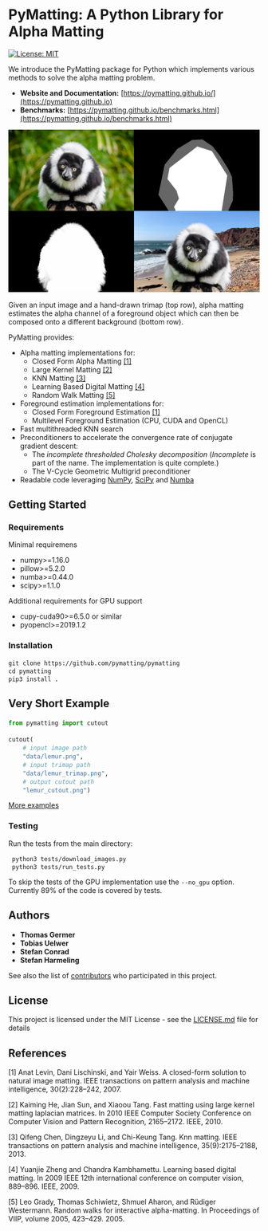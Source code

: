 # PyMatting: A Python Library for Alpha Matting
[![License: MIT](https://img.shields.io/github/license/tuelwer/phase-retrieval)](https://opensource.org/licenses/MIT)

We introduce the PyMatting package for Python which implements various methods to solve the alpha matting problem.

- **Website and Documentation:** [https://pymatting.github.io/](https://pymatting.github.io)
- **Benchmarks:**  [https://pymatting.github.io/benchmarks.html](https://pymatting.github.io/benchmarks.html)

![Lemur](data/lemur/lemur_at_the_beach.png?raw=true)

Given an input image and a hand-drawn trimap (top row), alpha matting estimates the alpha channel of a foreground object which can then be composed onto a different background (bottom row).

PyMatting provides:
- Alpha matting implementations for:
  - Closed Form Alpha Matting [[1]](#1)
  - Large Kernel Matting [[2]](#2)
  - KNN Matting [[3]](#3)
  - Learning Based Digital Matting [[4]](#4)
  - Random Walk Matting [[5]](#5)
- Foreground estimation implementations for:
  - Closed Form Foreground Estimation [[1]](#1)
  - Multilevel Foreground Estimation (CPU, CUDA and OpenCL)
- Fast multithreaded KNN search
- Preconditioners to accelerate the convergence rate of conjugate gradient descent:
  - The *incomplete thresholded Cholesky decomposition* (*Incomplete* is part of the name. The implementation is quite complete.)
  - The V-Cycle Geometric Multigrid preconditioner
- Readable code leveraging [NumPy](https://numpy.org/), [SciPy](https://www.scipy.org/scipylib/index.html) and [Numba](http://numba.pydata.org/)

## Getting Started

### Requirements

Minimal requiremens
* numpy>=1.16.0
* pillow>=5.2.0
* numba>=0.44.0
* scipy>=1.1.0

Additional requirements for GPU support
* cupy-cuda90>=6.5.0 or similar
* pyopencl>=2019.1.2

### Installation
```
git clone https://github.com/pymatting/pymatting
cd pymatting
pip3 install .
```

## Very Short Example
```python
from pymatting import cutout

cutout(
    # input image path
    "data/lemur.png",
    # input trimap path
    "data/lemur_trimap.png",
    # output cutout path
    "lemur_cutout.png")
```

[More examples](https://github.com/pymatting/pymatting/tree/master/examples)

### Testing

Run the tests from the main directory:
```
 python3 tests/download_images.py
 python3 tests/run_tests.py
```

To skip the tests of the GPU implementation use the `--no_gpu` option. Currently 89% of the code is covered by tests.

## Authors

- **Thomas Germer**
- **Tobias Uelwer**
- **Stefan Conrad**
- **Stefan Harmeling**

See also the list of [contributors](https://github.com/pymatting/pymatting/contributors) who participated in this project.

## License

This project is licensed under the MIT License - see the [LICENSE.md](LICENSE.md) file for details

## References

<a id="1">[1]</a> 
Anat Levin, Dani Lischinski, and Yair Weiss. A closed-form solution to natural image matting. IEEE transactions on pattern analysis and machine intelligence, 30(2):228–242, 2007.


<a id="2">[2]</a>
Kaiming He, Jian Sun, and Xiaoou Tang. Fast matting using large kernel matting laplacian matrices. In 2010 IEEE Computer Society Conference on Computer Vision and Pattern Recognition, 2165–2172. IEEE, 2010.

<a id="3">[3]</a>
Qifeng Chen, Dingzeyu Li, and Chi-Keung Tang. Knn matting. IEEE transactions on pattern analysis and machine intelligence, 35(9):2175–2188, 2013.

<a id="4">[4]</a>
Yuanjie Zheng and Chandra Kambhamettu. Learning based digital matting. In 2009 IEEE 12th international conference on computer vision, 889–896. IEEE, 2009.

<a id="5">[5]</a>
Leo Grady, Thomas Schiwietz, Shmuel Aharon, and Rüdiger Westermann. Random walks for interactive alpha-matting. In Proceedings of VIIP, volume 2005, 423–429. 2005.